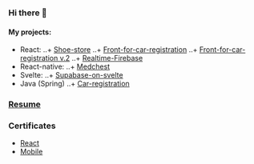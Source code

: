 ### Hi there 👋

#### My projects:
- React:
 ..+ [Shoe-store](https://github.com/DukeKunYura/shoe-store)
 ..+ [Front-for-car-registration](https://github.com/DukeKunYura/front-for-car-registration)
 ..+ [Front-for-car-registration v.2](https://github.com/DukeKunYura/alternative-front-for-car-registration)
 ..+ [Realtime-Firebase](https://github.com/DukeKunYura/Realtime-Firebase-test)
- React-native:
 ..+ [Medchest](https://github.com/DukeKunYura/medchest)
- Svelte:
 ..+ [Supabase-on-svelte](https://github.com/DukeKunYura/supabase-on-svelte)
- Java (Spring)
 ..+ [Car-registration](https://github.com/DukeKunYura/car-registration)

### [Resume](https://docs.google.com/document/d/10pmx0uzSJIh7g_0i4EY0EPldpKrb-FgEjGOQbz3mLRE/edit?usp=sharing)

### Certificates
 - [React](https://github.com/DukeKunYura/dukekunyura/blob/main/certificate-react.pdf)
 - [Mobile](https://github.com/DukeKunYura/dukekunyura/blob/main/certificate-mobile.pdf)

<!--
**DukeKunYura/dukekunyura** is a ✨ _special_ ✨ repository because its `README.md` (this file) appears on your GitHub profile.

Here are some ideas to get you started:

- 🔭 I’m currently working on ...
- 🌱 I’m currently learning ...
- 👯 I’m looking to collaborate on ...
- 🤔 I’m looking for help with ...
- 💬 Ask me about ...
- 📫 How to reach me: ...
- 😄 Pronouns: ...
- ⚡ Fun fact: ...
-->
